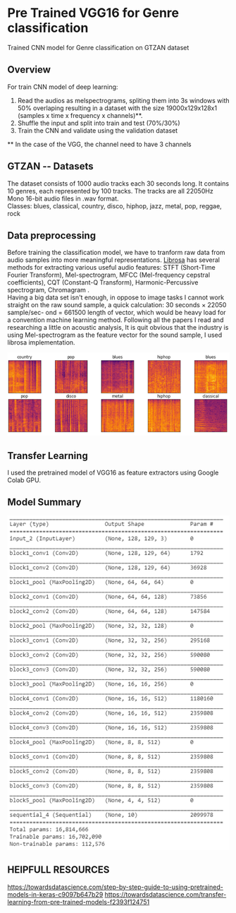 # Pre Trained VGG16 for Genre classification
Trained CNN model for Genre classification on GTZAN dataset 
## Overview
For train CNN model of deep learning:

1. Read the audios as melspectrograms, spliting them into 3s windows with 50% overlaping resulting in a dataset with the size 19000x129x128x1 (samples x time x frequency x channels)**.
2. Shuffle the input and split into train and test (70%/30%)
3. Train the CNN and validate using the validation dataset

** In the case of the VGG, the channel need to have 3 channels
## GTZAN -- Datasets   

The dataset consists of 1000 audio tracks each 30 seconds long. It contains 10 genres, each represented by 100 tracks. The tracks are all 22050Hz Mono 16-bit audio files in .wav format.    
Classes: blues, classical, country, disco, hiphop, jazz, metal, pop, reggae, rock
## Data preprocessing
Before training the classification model, we have to tranform raw data from audio samples into more meaningful representations. [Librosa](https://github.com/librosa/librosa) has several methods for extracting various useful audio features: STFT (Short-Time Fourier Transform), Mel-spectrogram, MFCC (Mel-frequency cepstral coefficients), CQT (Constant-Q Transform), Harmonic-Percussive spectrogram, Chromagram .<br>
Having a big data set isn't enough, in oppose to image tasks I cannot work straight on the raw sound sample, a quick calculation: 30 seconds × 22050 sample/sec- ond = 661500 length of vector, which would be heavy load for a convention machine learning method.
Following all the papers I read and researching a little on acoustic analysis, It is quit obvious that the industry is using Mel-spectrogram as the feature vector for the sound sample, I used librosa implementation.
<p align="center">
<img src= https://github.com/ajayjalluri/Music-Genre-Classification/blob/master/imgs/1.PNG?raw=true>
</p>

## Transfer Learning
I used the pretrained model of VGG16 as feature extractors using Google Colab GPU. 
## Model Summary
<p align="center">
<img src= https://github.com/ajayjalluri/Music-Genre-Classification/blob/master/imgs/Model%20Summary.PNG?raw=true>
</p>

## HElPFULL RESOURCES
https://towardsdatascience.com/step-by-step-guide-to-using-pretrained-models-in-keras-c9097b647b29
https://towardsdatascience.com/transfer-learning-from-pre-trained-models-f2393f124751




